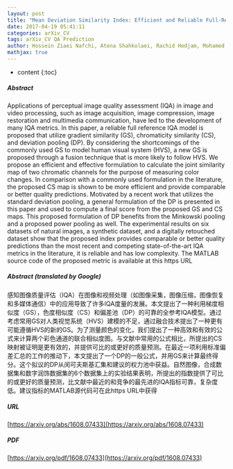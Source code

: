 ```yaml
---
layout: post
title: "Mean Deviation Similarity Index: Efficient and Reliable Full-Reference Image Quality Evaluator"
date: 2017-04-19 05:41:11
categories: arXiv_CV
tags: arXiv_CV QA Prediction
author: Hossein Ziaei Nafchi, Atena Shahkolaei, Rachid Hedjam, Mohamed Cheriet
mathjax: true
---
```


* content
{:toc}

##### Abstract
Applications of perceptual image quality assessment (IQA) in image and video processing, such as image acquisition, image compression, image restoration and multimedia communication, have led to the development of many IQA metrics. In this paper, a reliable full reference IQA model is proposed that utilize gradient similarity (GS), chromaticity similarity (CS), and deviation pooling (DP). By considering the shortcomings of the commonly used GS to model human visual system (HVS), a new GS is proposed through a fusion technique that is more likely to follow HVS. We propose an efficient and effective formulation to calculate the joint similarity map of two chromatic channels for the purpose of measuring color changes. In comparison with a commonly used formulation in the literature, the proposed CS map is shown to be more efficient and provide comparable or better quality predictions. Motivated by a recent work that utilizes the standard deviation pooling, a general formulation of the DP is presented in this paper and used to compute a final score from the proposed GS and CS maps. This proposed formulation of DP benefits from the Minkowski pooling and a proposed power pooling as well. The experimental results on six datasets of natural images, a synthetic dataset, and a digitally retouched dataset show that the proposed index provides comparable or better quality predictions than the most recent and competing state-of-the-art IQA metrics in the literature, it is reliable and has low complexity. The MATLAB source code of the proposed metric is available at this https URL

##### Abstract (translated by Google)
感知图像质量评估（IQA）在图像和视频处理（如图像采集，图像压缩，图像恢复和多媒体通信）中的应用导致了许多IQA度量的发展。本文提出了一种利用梯度相似度（GS），色度相似度（CS）和偏差池（DP）的可靠的全参考IQA模型。通过考虑常用GS对人类视觉系统（HVS）建模的不足，通过融合技术提出了一种更有可能遵循HVS的新的GS。为了测量颜色的变化，我们提出了一种高效和有效的公式来计算两个彩色通道的联合相似度图。与文献中常用的公式相比，所提出的CS映射被证明是更有效的，并提供可比的或更好的质量预测。在最近一项利用标准偏差汇总的工作的推动下，本文提出了一个DP的一般公式，并用GS来计算最终得分。这个拟议的DP从闵可夫斯基汇集和建议的权力池中获益。自然图像，合成数据集和数字润饰数据集的6个数据集上的实验结果表明，所提出的指数提供了可比的或更好的质量预测，比文献中最近的和竞争的最先进的IQA指标可靠，复杂度低。建议指标的MATLAB源代码可在此https URL中获得

##### URL
[https://arxiv.org/abs/1608.07433](https://arxiv.org/abs/1608.07433)

##### PDF
[https://arxiv.org/pdf/1608.07433](https://arxiv.org/pdf/1608.07433)

